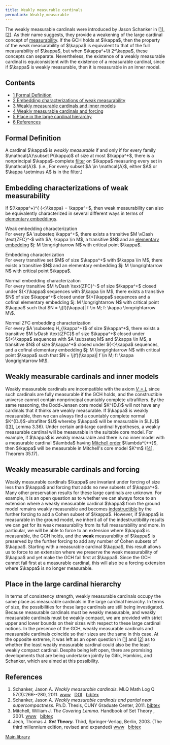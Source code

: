 ```yaml
---
title: Weakly measurable cardinals
permalink: Weakly_measurable
---
```












  
The weakly measurable cardinals were introduced by Jason Schanker in
\[[1](#bibkey_Schanker2011:WeaklyMeasurableCardinals)\],
\[[2](#bibkey_Schanker2011:Thesis)\]. As their name suggests, they
provide a weakening of the large cardinal concept of
[measurability](Measurable "Measurable").
If the GCH holds at \$\kappa\$, then the property of the weak
measurability of \$\kappa\$ is equivalent to that of the full
measurability of \$\kappa\$, but when \$\kappa^+\lt 2^\kappa\$, these
concepts can separate. Nevertheless, the existence of a weakly
measurable cardinal is equiconsistent with the existence of a measurable
cardinal, since if \$\kappa\$ is weakly measurable, then it is
measurable in an inner model.



## Contents


- [<span class="tocnumber">1</span> <span class="toctext">Formal
  Definition</span>](#Formal_Definition)
- [<span class="tocnumber">2</span> <span class="toctext">Embedding
  characterizations of weak
  measurability</span>](#Embedding_characterizations_of_weak_measurability)
- [<span class="tocnumber">3</span> <span class="toctext">Weakly
  measurable cardinals and inner
  models</span>](#Weakly_measurable_cardinals_and_inner_models)
- [<span class="tocnumber">4</span> <span class="toctext">Weakly
  measurable cardinals and
  forcing</span>](#Weakly_measurable_cardinals_and_forcing)
- [<span class="tocnumber">5</span> <span class="toctext">Place in the
  large cardinal
  hierarchy</span>](#Place_in_the_large_cardinal_hierarchy)
- [<span class="tocnumber">6</span>
  <span class="toctext">References</span>](#References)


## Formal Definition

A cardinal \$\kappa\$ is *weakly measurable* if and only if for every
family \$\mathcal{A}\subset P(\kappa)\$ of size at most \$\kappa^+\$,
there is a nonprincipal \$\kappa\$-complete
[filter](Filter "Filter")
on \$\kappa\$ measuring every set in \$\mathcal{A}\$. (i.e., For every
subset \$A \in \mathcal{A}\$, either \$A\$ or \$\kappa \setminus A\$ is
in the filter.)

## Embedding characterizations of weak measurability

If \$(\kappa^+)^{ {\<}\kappa} = \kappa^+\$, then weak measurability can
also be equivalently characterized in several different ways in terms of
[elementary
embeddings](Elementary_embedding "Elementary embedding").

Weak embedding characterization   
For every \$A \subseteq \kappa^+\$, there exists a transitive \$M \vDash
\text{ZFC}^-\$ with \$A, \kappa \in M\$, a transitive \$N\$ and an
[elementary
embedding](Elementary_embedding "Elementary embedding")
\$j: M \longrightarrow N\$ with critical point \$\kappa\$.


Embedding characterization   
For every transitive set \$M\$ of size \$\kappa^+\$ with \$\kappa \in
M\$, there exists a transitive \$N\$ and an elementary embedding \$j: M
\longrightarrow N\$ with critical point \$\kappa\$.


Normal embedding characterization   
For every transitive \$M \vDash \text{ZFC}^-\$ of size \$\kappa^+\$
closed under \${\<}\kappa\$ sequences with \$\kappa \in M\$, there
exists a transitive \$N\$ of size \$\kappa^+\$ closed under
\${\<}\kappa\$ sequences and a cofinal elementary embedding \$j: M
\longrightarrow N\$ with critical point \$\kappa\$ such that \$N =
\\j(f)(\kappa)\| f \in M; f: \kappa \longrightarrow M\\\$.


Normal ZFC embedding characterization   
For every \$A \subseteq H\_{\kappa^+}\$ of size \$\kappa^+\$, there
exists a transitive \$M \vDash \text{ZFC}\$ of size \$\kappa^+\$ closed
under \${\<}\kappa\$ sequences with \$A \subseteq M\$ and \$\kappa \in
M\$, a transitive \$N\$ of size \$\kappa^+\$ closed under \${\<}\kappa\$
sequences, and a cofinal elementary embedding \$j: M \longrightarrow N\$
with critical point \$\kappa\$ such that \$N = \\j(f)(\kappa)\| f \in M;
f: \kappa \longrightarrow M\\\$.

## Weakly measurable cardinals and inner models

Weakly measurable cardinals are incompatible with the axiom
<a href="V_%3D_L"
class="mw-redirect" title="V = L">$V = L$</a> since such cardinals are
fully measurable if the GCH holds, and the constructible universe cannot
contain nonprincipal countably complete ultrafilters. By the same
reasoning, the Dodd-Jensen core model \$K^{DJ}\$ will not have any
cardinals that it thinks are weakly measurable. If \$\kappa\$ is weakly
measurable, then we can always find a countably complete normal
\$K^{DJ}\$-ultrafilter \$U\$ whereby \$\kappa\$ will be measurable in
\$L\[U\]\$ (\[[3](#bibkey_Mitchell2001:TheCoveringLemma)\], Lemma 3.36).
Under certain anti-large cardinal hypotheses, a weakly measurable
cardinal will be measurable in the suitable core model. For example, if
\$\kappa\$ is weakly measurable and there is no inner model with a
measurable cardinal \$\lambda\$ having
<a href="Mitchell_order"
class="mw-redirect" title="Mitchell order">Mitchell order</a>
\$\lambda^{++}\$, then \$\kappa\$ will be measurable in Mitchell's core
model \$K^m\$ (\[[4](#bibkey_Jech2003:SetTheory)\], Theorem 35.17).

## Weakly measurable cardinals and forcing

Weakly measurable cardinals \$\kappa\$ are invariant under forcing of
size less than \$\kappa\$ and forcing that adds no new subsets of
\$\kappa^+\$. Many other preservation results for these large cardinals
are unknown. For example, it is an open question as to whether we can
always force to an extension where a weakly measurable cardinal
\$\kappa\$ from the ground model remains weakly measurable and becomes
<a href="Indestructible"
class="mw-redirect" title="Indestructible">indestructible</a> by the
further forcing to add a Cohen subset of \$\kappa\$. However, if
\$\kappa\$ is measurable in the ground model, we inherit all of the
indestructibility results we can get for its weak measurability from its
full measurability and more. In particular, we will be able to force to
an extension where \$\kappa\$ is measurable, the GCH holds, and the
**weak** measurability of \$\kappa\$ is preserved by the further forcing
to add any number of Cohen subsets of \$\kappa\$. Starting with a
measurable cardinal \$\kappa\$, this result allows us to force to an
extension where we preserve the weak measurability of \$\kappa\$ and yet
make the GCH fail first at \$\kappa\$. Since the GCH cannot fail first
at a measurable cardinal, this will also be a forcing extension where
\$\kappa\$ is no longer measurable.

## Place in the large cardinal hierarchy

In terms of consistency strength, weakly measurable cardinals occupy the
same place as measurable cardinals in the large cardinal hierarchy. In
terms of size, the possibilities for these large cardinals are still
being investigated. Because measurable cardinals must be weakly
measurable, and weakly measurable cardinals must be weakly compact, we
are provided with strict upper and lower bounds on their sizes with
respect to these large cardinal notions. In the presence of the GCH,
weakly measurable cardinals and measurable cardinals coincide so their
sizes are the same in this case. At the opposite extreme, it was left as
an open question in
\[[1](#bibkey_Schanker2011:WeaklyMeasurableCardinals)\] and
\[[2](#bibkey_Schanker2011:Thesis)\] as to whether the least weakly
measurable cardinal could also be the least weakly compact cardinal.
Despite being left open, there are promising developments that are being
undertaken jointly by Gitik, Hamkins, and Schanker, which are aimed at
this possibility.

## References

1.  <span id="bibkey_Schanker2011:WeaklyMeasurableCardinals">Schanker,
    Jason A. *Weakly measurable cardinals.* MLQ Math Log Q
    57(3):266--280, 2011. <a
    href="http://dx.doi.org/10.1002/malq.201010006"
    class="extiw">www</a>   <a
    href="http://dx.doi.org/10.1002/malq.201010006"
    class="extiw">DOI</a>   <a
    href="javascript:bibpopup(&#39;@article%7BSchanker2011:WeaklyMeasurableCardinals,%20%20%20%20%20%20AUTHOR%20=%20%7BSchanker,%20Jason%20A.%7D,%3Cbr%3E%20%20%20%20%20%20TITLE%20=%20%7BWeakly%20measurable%20cardinals%7D,%3Cbr%3E%20%20%20%20%20%20YEAR%20=%20%7B2011%7D,%3Cbr%3E%20%20%20%20%20%20%20JOURNAL%20=%20%7BMLQ%20Math.%20Log.%20Q.%7D,%3Cbr%3E%20%20%20%20%20%20%20FJOURNAL%20=%20%7BMLQ.%20Mathematical%20Logic%20Quarterly%7D,%3Cbr%3E%20%20%20%20%20%20%20VOLUME%20=%20%7B57%7D,%3Cbr%3E%20%20%20%20%20%20%20NUMBER%20=%20%7B3%7D,%3Cbr%3E%20%20%20%20%20%20%20PAGES%20=%20%7B266--280%7D,%3Cbr%3E%20%20%20%20%20%20%20DOI%20=%20%7B10.1002/malq.201010006%7D,%3Cbr%3E%20%20%20%20%20%20%20URL%20=%20%7Bhttp://dx.doi.org/10.1002/malq.201010006%7D%7D&#39;)"
    class="bibtex">bibtex</a></span>
2.  <span id="bibkey_Schanker2011:Thesis">Schanker, Jason A. *Weakly
    measurable cardinals and partial near supercompactness.* Ph.D.
    Thesis, CUNY Graduate Center, 2011. <a
    href="javascript:bibpopup(&#39;@phdthesis%7BSchanker2011:Thesis,%20%20%20%20%20%20AUTHOR%20=%20%7BSchanker,%20Jason%20A.%7D,%3Cbr%3E%20%20%20%20%20%20TITLE%20=%20%7BWeakly%20measurable%20cardinals%20and%20partial%20near%20supercompactness%7D,%3Cbr%3E%20%20%20%20%20%20SCHOOL%20=%20%7BCUNY%20Graduate%20Center%7D,%3Cbr%3E%20%20%20%20%20%20YEAR%20=%20%7B2011%7D%7D&#39;)"
    class="bibtex">bibtex</a></span>
3.  <span id="bibkey_Mitchell2001:TheCoveringLemma">Mitchell, William J.
    *The Covering Lemma.* Handbook of Set Theory , 2001. <a
    href="http://www.math.cas.cz/~jech/library/mitchell/covering.ps"
    class="extiw">www</a>   <a
    href="javascript:bibpopup(&#39;@article%7BMitchell2001:TheCoveringLemma,%20%20%20%20%20%20%20AUTHOR%20=%20%7BMitchell,%20William%20J.%7D,%3Cbr%3E%20%20%20%20%20%20%20TITLE%20=%20%7BThe%20Covering%20Lemma%7D,%3Cbr%3E%20%20%20%20%20%20%20JOURNAL%20=%20%7BHandbook%20of%20Set%20Theory%7D,%3Cbr%3E%20%20%20%20%20%20%20EDITOR%20=%20%7BM.%20Foreman%20and%20A.%20Kanamori%20and%20M.%20Magidor%7D,%3Cbr%3E%20%20%20%20%20%20%20URL%20=%20%7Bhttp://www.math.cas.cz/~jech/library/mitchell/covering.ps%7D,%3Cbr%3E%20%20%20%20%20%20%20YEAR%20=%20%7B2001%7D%7D&#39;)"
    class="bibtex">bibtex</a></span>
4.  <span id="bibkey_Jech2003:SetTheory">Jech, Thomas J. ***Set
    Theory.*** Third, Springer-Verlag, Berlin, 2003. (The third
    millennium edition, revised and expanded) <a
    href="https://logic.wikischolars.columbia.edu/file/view/Jech%2C+T.+J.+%282003%29.+Set+Theory+%28The+3rd+millennium+ed.%29.pdf"
    class="extiw">www</a>   <a
    href="javascript:bibpopup(&#39;@book%7BJech2003:SetTheory,%20%20%20%20AUTHOR%20=%20%7BJech,%20Thomas%20J.%7D,%3Cbr%3E%20%20%20%20TITLE%20=%20%7BSet%20Theory%7D,%3Cbr%3E%20%20%20%20SERIES%20=%20%7BSpringer%20Monographs%20in%20Mathematics%7D,%3Cbr%3E%20%20%20%20%20%20NOTE%20=%20%7BThe%20third%20millennium%20edition,%20revised%20and%20expanded%7D,%3Cbr%3E%20PUBLISHER%20=%20%7BSpringer-Verlag%7D,%3Cbr%3E%20%20%20%20%20EDITION%20=%20%7BThird%7D,%3Cbr%3E%20%20%20%20%20ADDRESS%20=%20%7BBerlin%7D,%3Cbr%3E%20%20%20%20%20YEAR%20=%20%7B2003%7D,%3Cbr%3E%20%20%20%20%20URL%20=%20%7Bhttps://logic.wikischolars.columbia.edu/file/view/Jech%2C+T.+J.+%282003%29.+Set+Theory+%28The+3rd+millennium+ed.%29.pdf%7D,%3Cbr%3E%7D&#39;)"
    class="bibtex">bibtex</a></span>

[Main
library](Library "Library")


